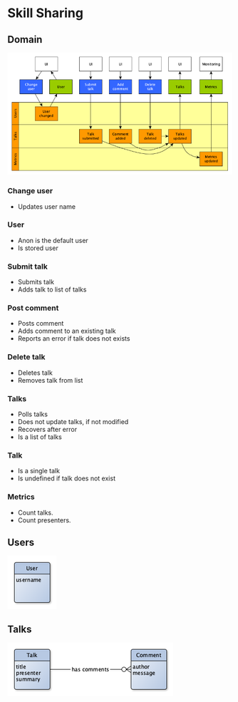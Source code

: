 # Skill Sharing

## Domain

![Domain](./domain.png)

### Change user

-   Updates user name

### User

-   Anon is the default user
-   Is stored user

### Submit talk

-   Submits talk
-   Adds talk to list of talks

### Post comment

-   Posts comment
-   Adds comment to an existing talk
-   Reports an error if talk does not exists

### Delete talk

-   Deletes talk
-   Removes talk from list

### Talks

-   Polls talks
-   Does not update talks, if not modified
-   Recovers after error
-   Is a list of talks

### Talk

-   Is a single talk
-   Is undefined if talk does not exist

### Metrics

-   Count talks.
-   Count presenters.

## Users

![Uses](./users.png)

## Talks

![Talks](./talks.png)
